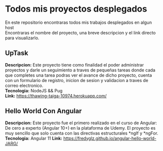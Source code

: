 # Todos mis proyectos desplegados
En este repositorio encontraras todos mis trabajos desplegados en algun host  
Encontraras el nombre del proyecto, una breve descripcion y el link directo para visualizarlo.

## UpTask
**Descripcion:** Este proyecto tiene como finalidad el poder administrar proyectos y darle un seguimiento a traves de pequeñas tareas donde cada que completes una tarea podras ver el avance de dicho proyecto, cuenta con un formulario de registro, inicion de sesion y validacion a traves de correo electronico.  
**Tecnologia:** NodeJS && Pug  
**Link:** https://thawing-taiga-10974.herokuapp.com/

## Hello World Con Angular
**Descripcion:** Este proyecto fue el primero realizado en el curso de Angular: De cero a experto (Angular 10+) en la plataforma de Udemy. El proyecto es muy sencillo que solo cuenta con las directivas estructurales \*ngIf y \*ngFor.
**Tecnologia:** Angular 11
**Link:** https://fredyglz.github.io/angular-hello-world-JARG/
